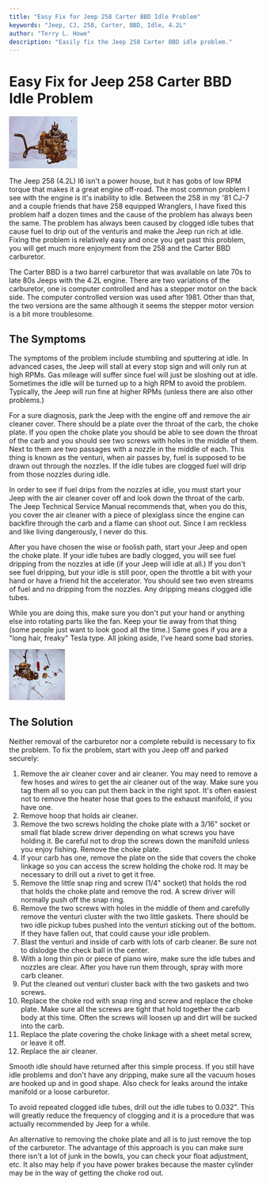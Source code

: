 ```yaml
---
title: "Easy Fix for Jeep 258 Carter BBD Idle Problem"
keywords: "Jeep, CJ, 258, Carter, BBD, Idle, 4.2L"
author: "Terry L. Howe"
description: "Easily fix the Jeep 258 Carter BBD idle problem."
---
```

# Easy Fix for Jeep 258 Carter BBD Idle Problem

![Carter BBD](/images/engine/cart1.jpg)

The Jeep 258 (4.2L) I6 isn't a power house, but it has gobs of low RPM torque that makes it a great engine off-road. The most common problem I see with the engine is it's inability to idle. Between the 258 in my '81 CJ-7 and a couple friends that have 258 equipped Wranglers, I have fixed this problem half a dozen times and the cause of the problem has always been the same. The problem has always been caused by clogged idle tubes that cause fuel to drip out of the venturis and make the Jeep run rich at idle. Fixing the problem is relatively easy and once you get past this problem, you will get much more enjoyment from the 258 and the Carter BBD carburetor. 

The Carter BBD is a two barrel carburetor that was available on late 70s to late 80s Jeeps with the 4.2L engine. There are two variations of the carburetor, one is computer controlled and has a stepper motor on the back side. The computer controlled version was used after 1981. Other than that, the two versions are the same although it seems the stepper motor version is a bit more troublesome. 

## The Symptoms

The symptoms of the problem include stumbling and sputtering at idle. In advanced cases, the Jeep will stall at every stop sign and will only run at high RPMs. Gas mileage will suffer since fuel will just be sloshing out at idle. Sometimes the idle will be turned up to a high RPM to avoid the problem. Typically, the Jeep will run fine at higher RPMs (unless there are also other problems.) 

For a sure diagnosis, park the Jeep with the engine off and remove the air cleaner cover. There should be a plate over the throat of the carb, the choke plate. If you open the choke plate you should be able to see down the throat of the carb and you should see two screws with holes in the middle of them. Next to them are two passages with a nozzle in the middle of each. This thing is known as the venturi, when air passes by, fuel is supposed to be drawn out through the nozzles. If the idle tubes are clogged fuel will drip from those nozzles during idle. 

In order to see if fuel drips from the nozzles at idle, you must start your Jeep with the air cleaner cover off and look down the throat of the carb. The Jeep Technical Service Manual recommends that, when you do this, you cover the air cleaner with a piece of plexiglass since the engine can backfire through the carb and a flame can shoot out. Since I am reckless and like living dangerously, I never do this. 

After you have chosen the wise or foolish path, start your Jeep and open the choke plate. If your idle tubes are badly clogged, you will see fuel dripping from the nozzles at idle (if your Jeep will idle at all.) If you don't see fuel dripping, but your idle is still poor, open the throttle a bit with your hand or have a friend hit the accelerator. You should see two even streams of fuel and no dripping from the nozzles. Any dripping means clogged idle tubes. 

While you are doing this, make sure you don't put your hand or anything else into rotating parts like the fan. Keep your tie away from that thing (some people just want to look good all the time.) Same goes if you are a "long hair, freaky" Tesla type. All joking aside, I've heard some bad stories. 

[![Carter BBD Apart](/images/engine/cart2_.jpg)](/images/engine/cart2.jpg) 

## The Solution

Neither removal of the carburetor nor a complete rebuild is necessary to fix the problem. To fix the problem, start with you Jeep off and parked securely: 

  1. Remove the air cleaner cover and air cleaner. You may need to remove a few hoses and wires to get the air cleaner out of the way. Make sure you tag them all so you can put them back in the right spot. It's often easiest not to remove the heater hose that goes to the exhaust manifold, if you have one.
  2. Remove hoop that holds air cleaner. 
  3. Remove the two screws holding the choke plate with a 3/16" socket or small flat blade screw driver depending on what screws you have holding it. Be careful not to drop the screws down the manifold unless you enjoy fishing. Remove the choke plate.
  4. If your carb has one, remove the plate on the side that covers the choke linkage so you can access the screw holding the choke rod. It may be necessary to drill out a rivet to get it free. 
  5. Remove the little snap ring and screw (1/4" socket) that holds the rod that holds the choke plate and remove the rod. A screw driver will normally push off the snap ring.
  6. Remove the two screws with holes in the middle of them and carefully remove the venturi cluster with the two little gaskets. There should be two idle pickup tubes pushed into the venturi sticking out of the bottom. If they have fallen out, that could cause your idle problem. 
  7. Blast the venturi and inside of carb with lots of carb cleaner. Be sure not to dislodge the check ball in the center.
  8. With a long thin pin or piece of piano wire, make sure the idle tubes and nozzles are clear. After you have run them through, spray with more carb cleaner. 
  9. Put the cleaned out venturi cluster back with the two gaskets and two screws.
  10. Replace the choke rod with snap ring and screw and replace the choke plate. Make sure all the screws are tight that hold together the carb body at this time. Often the screws will loosen up and dirt will be sucked into the carb. 
  11. Replace the plate covering the choke linkage with a sheet metal screw, or leave it off.
  12. Replace the air cleaner.

Smooth idle should have returned after this simple process. If you still have idle problems and don't have any dripping, make sure all the vacuum hoses are hooked up and in good shape. Also check for leaks around the intake manifold or a loose carburetor. 

To avoid repeated clogged idle tubes, drill out the idle tubes to 0.032". This will greatly reduce the frequency of clogging and it is a procedure that was actually recommended by Jeep for a while.

An alternative to removing the choke plate and all is to just remove the top of the carburetor. The advantage of this approach is you can make sure there isn't a lot of junk in the bowls, you can check your float adjustment, etc. It also may help if you have power brakes because the master cylinder may be in the way of getting the choke rod out.